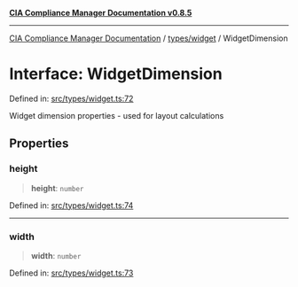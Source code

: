 [**CIA Compliance Manager Documentation v0.8.5**](../../../README.md)

***

[CIA Compliance Manager Documentation](../../../modules.md) / [types/widget](../README.md) / WidgetDimension

# Interface: WidgetDimension

Defined in: [src/types/widget.ts:72](https://github.com/Hack23/cia-compliance-manager/blob/3ae0301247f765ba03c8c0fe645db4718bb8af76/src/types/widget.ts#L72)

Widget dimension properties - used for layout calculations

## Properties

### height

> **height**: `number`

Defined in: [src/types/widget.ts:74](https://github.com/Hack23/cia-compliance-manager/blob/3ae0301247f765ba03c8c0fe645db4718bb8af76/src/types/widget.ts#L74)

***

### width

> **width**: `number`

Defined in: [src/types/widget.ts:73](https://github.com/Hack23/cia-compliance-manager/blob/3ae0301247f765ba03c8c0fe645db4718bb8af76/src/types/widget.ts#L73)
